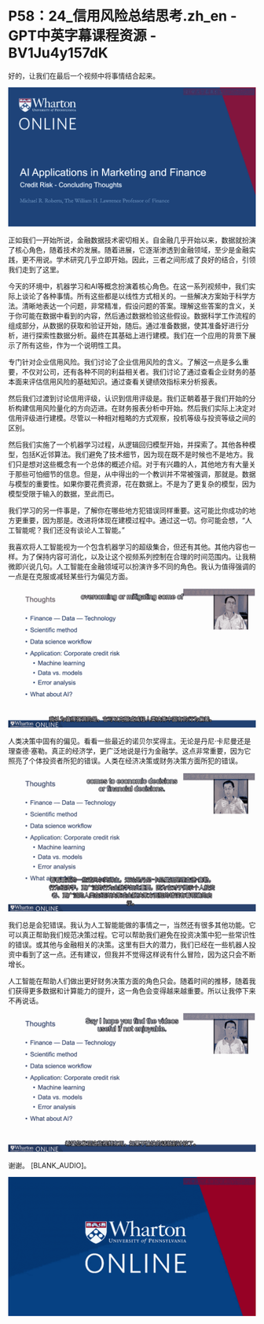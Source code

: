 # P58：24_信用风险总结思考.zh_en - GPT中英字幕课程资源 - BV1Ju4y157dK

好的，让我们在最后一个视频中将事情结合起来。

![](img/0da208b6e7d0c542b280274fd111879a_1.png)

正如我们一开始所说，金融数据技术密切相关。自金融几乎开始以来，数据就扮演了核心角色，随着技术的发展。随着进展，它逐渐渗透到金融领域，至少是金融实践，更不用说。学术研究几乎立即开始。因此，三者之间形成了良好的结合，引领我们走到了这里。

今天的环境中，机器学习和AI等概念扮演着核心角色。在这一系列视频中，我们实际上谈论了各种事情。所有这些都是以线性方式相关的。一些解决方案始于科学方法。清晰地表达一个问题，非常精准，假设问题的答案。理解这些答案的含义，关于你可能在数据中看到的内容，然后通过数据检验这些假设。数据科学工作流程的组成部分，从数据的获取和验证开始，随后。通过准备数据，使其准备好进行分析，进行探索性数据分析。最终在其基础上进行建模。我们在一个应用的背景下展示了所有这些，作为一个说明性工具。

专门针对企业信用风险。我们讨论了企业信用风险的含义。了解这一点是多么重要，不仅对公司，还有各种不同的利益相关者。我们讨论了通过查看企业财务的基本面来评估信用风险的基础知识。通过查看关键绩效指标来分析报表。

然后我们过渡到讨论信用评级，认识到信用评级是。我们正朝着基于我们开始的分析构建信用风险量化的方向迈进。在财务报表分析中开始。然后我们实际上决定对信用评级进行建模。尽管以一种相对粗略的方式观察，投机等级与投资等级之间的区别。

然后我们实施了一个机器学习过程，从逻辑回归模型开始，并探索了。其他各种模型，包括K近邻算法。我们避免了技术细节，因为现在既不是时候也不是地方。我们只是想对这些概念有一个总体的概述介绍。对于有兴趣的人，其他地方有大量关于那些可怕细节的信息。但是，从中得出的一个教训并不常被强调，那就是。数据与模型的重要性。如果你要花费资源，花在数据上。不是为了更复杂的模型，因为模型受限于输入的数据，至此而已。

我们学习的另一件事是，了解你在哪些地方犯错误同样重要。这可能比你成功的地方更重要，因为那是。改进将体现在建模过程中。通过这一切。你可能会想，“人工智能呢？我们还没有谈论人工智能。”

我喜欢将人工智能视为一个包含机器学习的超级集合，但还有其他。其他内容也一样。为了保持内容可消化，以及让这个视频系列控制在合理的时间范围内。让我稍微即兴说几句。人工智能在金融领域可以扮演许多不同的角色。我认为值得强调的一点是在克服或减轻某些行为偏见方面。

![](img/0da208b6e7d0c542b280274fd111879a_3.png)

人类决策中固有的偏见。看看一些最近的诺贝尔奖得主。无论是丹尼·卡尼曼还是理查德·塞勒。真正的经济学，更广泛地说是行为金融学。这点非常重要，因为它照亮了个体投资者所犯的错误。人类在经济决策或财务决策方面所犯的错误。



![](img/0da208b6e7d0c542b280274fd111879a_5.png)

我们总是会犯错误。我认为人工智能能做的事情之一，当然还有很多其他功能。它可以真正帮助我们规范决策过程。它可以帮助我们避免在投资决策中犯一些常识性的错误。或其他与金融相关的决策。这里有巨大的潜力，我们已经在一些机器人投资中看到了这一点。还有建议，但我并不觉得这样说有什么冒险，因为这只会不断增长。

人工智能在帮助人们做出更好财务决策方面的角色只会。随着时间的推移，随着我们获得更多数据和计算能力的提升，这一角色会变得越来越重要。所以让我停下来不再说话。

![](img/0da208b6e7d0c542b280274fd111879a_7.png)

谢谢。 [BLANK_AUDIO]。

![](img/0da208b6e7d0c542b280274fd111879a_9.png)
